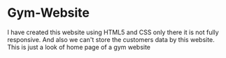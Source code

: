 # Gym-Website
I have created this website using HTML5 and CSS only there it is not fully responsive. And also we can't store the customers data by this website. This is just a look of home page of a gym website
